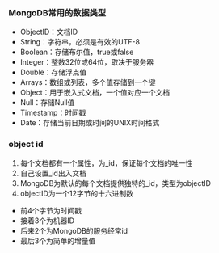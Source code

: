 ### MongoDB常用的数据类型

* ObjectID：文档ID
* String：字符串，必须是有效的UTF-8
* Boolean：存储布尔值，true或false
* Integer：整数32位或64位，取决于服务器
* Double：存储浮点值
* Arrays：数组或列表，多个值存储到一个键
* Object：用于嵌入式文档，一个值对应一个文档
* Null：存储Null值
* Timestamp：时间戳
* Date：存储当前日期或时间的UNIX时间格式

### object id

1. 每个文档都有一个属性，为\_id，保证每个文档的唯一性
2. 自己设置\_id出入文档
3. MongoDB为默认的每个文档提供独特的\_id，类型为objectID
4. objectID为一个12字节的十六进制数

* 前4个字节为时间戳
* 接着3个为机器ID
* 后来2个为MongoDB的服务经常id
* 最后3个为简单的增量值



